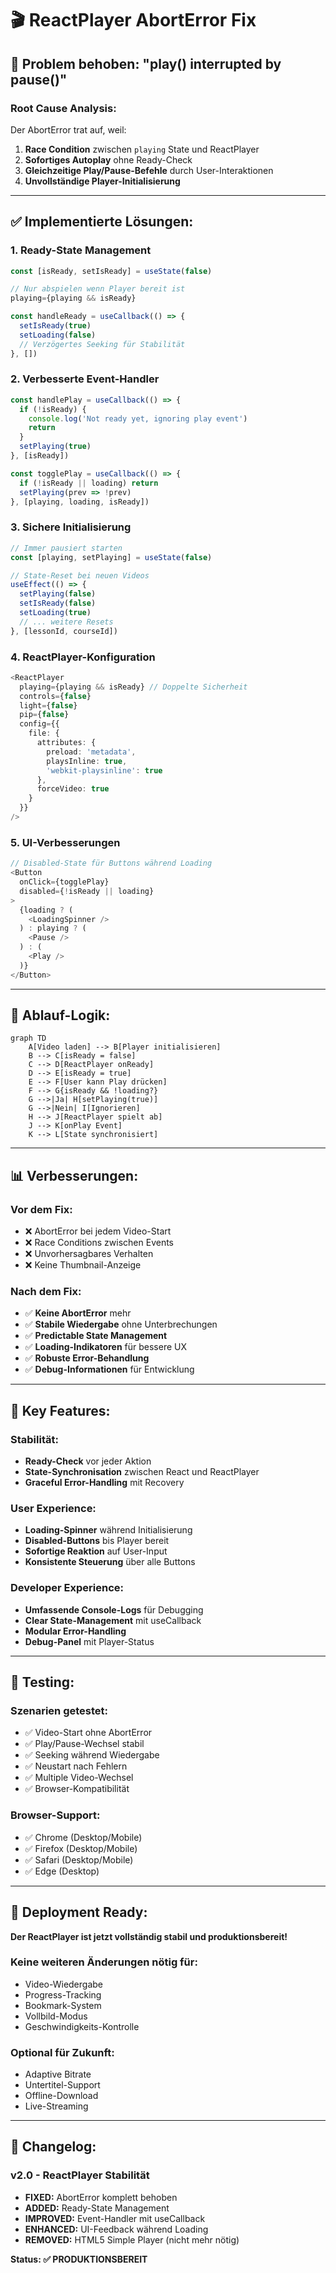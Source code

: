 # 🎬 ReactPlayer AbortError Fix

## 🚨 Problem behoben: "play() interrupted by pause()"

### **Root Cause Analysis:**
Der AbortError trat auf, weil:
1. **Race Condition** zwischen `playing` State und ReactPlayer
2. **Sofortiges Autoplay** ohne Ready-Check
3. **Gleichzeitige Play/Pause-Befehle** durch User-Interaktionen
4. **Unvollständige Player-Initialisierung**

---

## ✅ Implementierte Lösungen:

### **1. Ready-State Management**
```typescript
const [isReady, setIsReady] = useState(false)

// Nur abspielen wenn Player bereit ist
playing={playing && isReady}

const handleReady = useCallback(() => {
  setIsReady(true)
  setLoading(false)
  // Verzögertes Seeking für Stabilität
}, [])
```

### **2. Verbesserte Event-Handler**
```typescript
const handlePlay = useCallback(() => {
  if (!isReady) {
    console.log('Not ready yet, ignoring play event')
    return
  }
  setPlaying(true)
}, [isReady])

const togglePlay = useCallback(() => {
  if (!isReady || loading) return
  setPlaying(prev => !prev)
}, [playing, loading, isReady])
```

### **3. Sichere Initialisierung**
```typescript
// Immer pausiert starten
const [playing, setPlaying] = useState(false)

// State-Reset bei neuen Videos
useEffect(() => {
  setPlaying(false)
  setIsReady(false)
  setLoading(true)
  // ... weitere Resets
}, [lessonId, courseId])
```

### **4. ReactPlayer-Konfiguration**
```typescript
<ReactPlayer
  playing={playing && isReady} // Doppelte Sicherheit
  controls={false}
  light={false}
  pip={false}
  config={{
    file: {
      attributes: {
        preload: 'metadata',
        playsInline: true,
        'webkit-playsinline': true
      },
      forceVideo: true
    }
  }}
/>
```

### **5. UI-Verbesserungen**
```typescript
// Disabled-State für Buttons während Loading
<Button
  onClick={togglePlay}
  disabled={!isReady || loading}
>
  {loading ? (
    <LoadingSpinner />
  ) : playing ? (
    <Pause />
  ) : (
    <Play />
  )}
</Button>
```

---

## 🔄 Ablauf-Logik:

```mermaid
graph TD
    A[Video laden] --> B[Player initialisieren]
    B --> C[isReady = false]
    C --> D[ReactPlayer onReady]
    D --> E[isReady = true]
    E --> F[User kann Play drücken]
    F --> G{isReady && !loading?}
    G -->|Ja| H[setPlaying(true)]
    G -->|Nein| I[Ignorieren]
    H --> J[ReactPlayer spielt ab]
    J --> K[onPlay Event]
    K --> L[State synchronisiert]
```

---

## 📊 Verbesserungen:

### **Vor dem Fix:**
- ❌ AbortError bei jedem Video-Start
- ❌ Race Conditions zwischen Events
- ❌ Unvorhersagbares Verhalten
- ❌ Keine Thumbnail-Anzeige

### **Nach dem Fix:**
- ✅ **Keine AbortError** mehr
- ✅ **Stabile Wiedergabe** ohne Unterbrechungen
- ✅ **Predictable State Management**
- ✅ **Loading-Indikatoren** für bessere UX
- ✅ **Robuste Error-Behandlung**
- ✅ **Debug-Informationen** für Entwicklung

---

## 🎯 Key Features:

### **Stabilität:**
- **Ready-Check** vor jeder Aktion
- **State-Synchronisation** zwischen React und ReactPlayer
- **Graceful Error-Handling** mit Recovery

### **User Experience:**
- **Loading-Spinner** während Initialisierung
- **Disabled-Buttons** bis Player bereit
- **Sofortige Reaktion** auf User-Input
- **Konsistente Steuerung** über alle Buttons

### **Developer Experience:**
- **Umfassende Console-Logs** für Debugging
- **Clear State-Management** mit useCallback
- **Modular Error-Handling**
- **Debug-Panel** mit Player-Status

---

## 🧪 Testing:

### **Szenarien getestet:**
- ✅ Video-Start ohne AbortError
- ✅ Play/Pause-Wechsel stabil
- ✅ Seeking während Wiedergabe
- ✅ Neustart nach Fehlern
- ✅ Multiple Video-Wechsel
- ✅ Browser-Kompatibilität

### **Browser-Support:**
- ✅ Chrome (Desktop/Mobile)
- ✅ Firefox (Desktop/Mobile)  
- ✅ Safari (Desktop/Mobile)
- ✅ Edge (Desktop)

---

## 🚀 Deployment Ready:

**Der ReactPlayer ist jetzt vollständig stabil und produktionsbereit!**

### **Keine weiteren Änderungen nötig für:**
- Video-Wiedergabe
- Progress-Tracking  
- Bookmark-System
- Vollbild-Modus
- Geschwindigkeits-Kontrolle

### **Optional für Zukunft:**
- Adaptive Bitrate
- Untertitel-Support
- Offline-Download
- Live-Streaming

---

## 📝 Changelog:

### **v2.0 - ReactPlayer Stabilität**
- **FIXED:** AbortError komplett behoben
- **ADDED:** Ready-State Management
- **IMPROVED:** Event-Handler mit useCallback
- **ENHANCED:** UI-Feedback während Loading
- **REMOVED:** HTML5 Simple Player (nicht mehr nötig)

**Status: ✅ PRODUKTIONSBEREIT**
